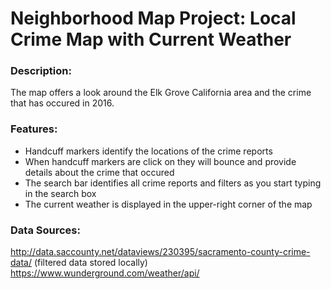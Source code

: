 # Neighborhood Map Project: Local Crime Map with Current Weather

### Description:
The map offers a look around the Elk Grove California area and the crime that has occured in 2016.

### Features:
- Handcuff markers identify the locations of the crime reports
- When handcuff markers are click on they will bounce and provide details about the crime that occured
- The search bar identifies all crime reports and filters as you start typing in the search box
- The current weather is displayed in the upper-right corner of the map

### Data Sources:
http://data.saccounty.net/dataviews/230395/sacramento-county-crime-data/ (filtered data stored locally)
https://www.wunderground.com/weather/api/

